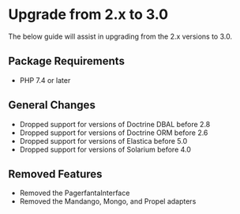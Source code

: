 # Upgrade from 2.x to 3.0

The below guide will assist in upgrading from the 2.x versions to 3.0.

## Package Requirements

- PHP 7.4 or later

## General Changes

- Dropped support for versions of Doctrine DBAL before 2.8
- Dropped support for versions of Doctrine ORM before 2.6
- Dropped support for versions of Elastica before 5.0
- Dropped support for versions of Solarium before 4.0

## Removed Features

- Removed the PagerfantaInterface
- Removed the Mandango, Mongo, and Propel adapters
